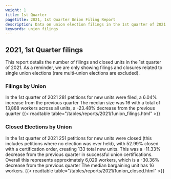 ```yaml
---
weight: 1
title: 1st Quarter
pagetitle: 2021, 1st Quarter Union Filing Report
description: Data on union election filings in the 1st quarter of 2021
keywords: union filings
---
```


## 2021, 1st Quarter filings

This report details the number of filings and closed units in the 1st quarter of 2021. As a reminder, we are only showing filings and closures related to single union elections (rare multi-union elections are excluded).

### Filings by Union
In the 1st quarter of 2021 281 petitions for new units were filed, a 6.04% increase from the previous quarter The median size was 16 with a total of 13,888 workers across all units, a -23.48% decrease from the previous quarter
{{< readtable table="/tables/reports/2021/1union_filings.html" >}}

### Closed Elections by Union
In the 1st quarter of 2021 251 petitions for new units were closed (this includes petitions where no election was ever held), with 52.99% closed with a certification order, creating 133 total new units. This was a -11.33% decrease from the previous quarter in successful union certifications. Overall this represents approximately 6,029 workers, which is a -30.36% decrease from the previous quarter The median bargaining unit has 16 workers.
{{< readtable table="/tables/reports/2021/1union_closed.html" >}}

